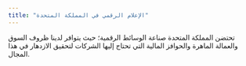 ```yaml
---
title: "الإعلام الرقمي في المملكة المتحدة"
---
```

تحتضن المملكة المتحدة صناعة الوسائط الرقمية؛ حيث يتوافر لدينا ظروف السوق والعمالة الماهرة والحوافز المالية التي تحتاج إليها الشركات لتحقيق الازدهار في هذا المجال.
